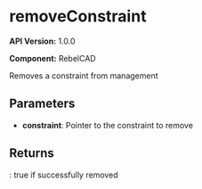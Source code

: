 # removeConstraint

**API Version:** 1.0.0

**Component:** RebelCAD

Removes a constraint from management

## Parameters

- **constraint**: Pointer to the constraint to remove

## Returns

: true if successfully removed

